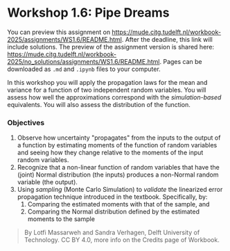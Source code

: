 # Workshop 1.6: Pipe Dreams

You can preview this assignment on https://mude.citg.tudelft.nl/workbook-2025/assignments/WS1.6/README.html. After the deadline, this link will include solutions. The preview of the assignment version is shared here: https://mude.citg.tudelft.nl/workbook-2025/no_solutions/assignments/WS1.6/README.html. Pages can be downloaded as `.md` and `.ipynb` files to your computer.

In this workshop you will apply the propagation laws for the mean and variance for a function of two independent random variables. You will assess how well the approximations correspond with the <em>simulation-based</em> equivalents. You will also assess the distribution of the function.

### Objectives

1. Observe how uncertainty "propagates" from the inputs to the output of a function by estimating moments of the function of random variables and seeing how they change relative to the moments of the input random variables.
2. Recognize that a non-linear function of random variables that have the (joint) Normal distribution (the inputs) produces a non-Normal random variable (the output).
3. Using _sampling_ (Monte Carlo Simulation) to _validate_ the linearized error propagation technique introduced in the textbook. Specifically, by:
   1. Comparing the estimated moments with that of the sample, and
   2. Comparing the Normal distribution defined by the estimated moments to the sample


> By Lotfi Massarweh and Sandra Verhagen, Delft University of Technology. CC BY 4.0, more info on the Credits page of Workbook. 

